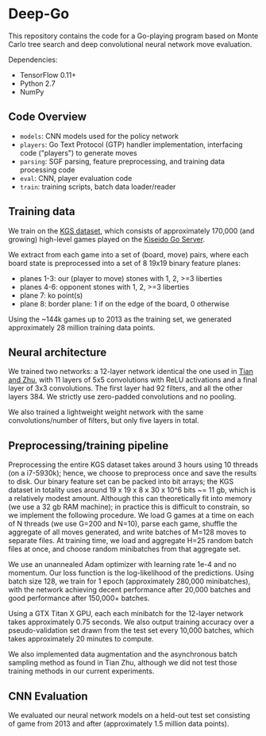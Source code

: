 # Deep-Go

This repository contains the code for a Go-playing program based on Monte Carlo tree search and deep convolutional neural network move evaluation.

Dependencies:

* TensorFlow 0.11+
* Python 2.7
* NumPy

## Code Overview

* `models`: CNN models used for the policy network
* `players`: Go Text Protocol (GTP) handler implementation, interfacing code ("players") to generate moves
* `parsing`: SGF parsing, feature preprocessing, and training data processing code
* `eval`: CNN, player evaluation code
* `train`: training scripts, batch data loader/reader

## Training data

We train on the [KGS dataset](https://u-go.net/gamerecords/), which consists of approximately 170,000 (and growing) high-level games played on the [Kiseido Go Server](http://www.gokgs.com/). 

We extract from each game into a set of (board, move) pairs, where each board state is preprocessed into a set of 8 19x19 binary feature planes:

* planes 1-3: our (player to move) stones with 1, 2, >=3 liberties
* planes 4-6: opponent stones with 1, 2, >=3 liberties
* plane 7: ko point(s)
* plane 8: border plane: 1 if on the edge of the board, 0 otherwise

Using the ~144k games up to 2013 as the training set, we generated approximately 28 million training data points.

## Neural architecture

We trained two networks: a 12-layer network identical the one used in [Tian and Zhu](https://arxiv.org/pdf/1511.06410v3.pdf), with 11 layers of 5x5 convolutions with ReLU activations and a final layer of 3x3 convolutions. The first layer had 92 filters, and all the other layers 384. We strictly use zero-padded convolutions and no pooling.

We also trained a lightweight weight network with the same convolutions/number of filters, but only five layers in total. 

## Preprocessing/training pipeline

Preprocessing the entire KGS dataset takes around 3 hours using 10 threads (on a i7-5930k); hence, we choose to preprocess once and save the results to disk. Our binary feature set can be packed into bit arrays; the KGS dataset in totality uses around 19 x 19 x 8 x 30 x 10^6 bits ~= 11 gb, which is a relatively modest amount. Although this can theoretically fit into memory (we use a 32 gb RAM machine); in practice this is difficult to constrain, so we implement the following procedure. We load G games at a time on each of N threads (we use G=200 and N=10), parse each game, shuffle the aggregate of all moves generated, and write batches of M=128 moves to separate files. At training time, we load and aggregate H=25 random batch files at once, and choose random minibatches from that aggregate set.

We use an unannealed Adam optimizer with learning rate 1e-4 and no momentum. Our loss function is the log-likelihood of the predictions. Using batch size 128, we train for 1 epoch (approximately 280,000 minibatches), with the network achieving decent performance after 20,000 batches and good performance after 150,000+ batches.

Using a GTX Titan X GPU, each each minibatch for the 12-layer network takes approximately 0.75 seconds. We also output training accuracy over a pseudo-validation set drawn from the test set every 10,000 batches, which takes approximately 20 minutes to compute.

We also implemented data augmentation and the asynchronous batch sampling method as found in Tian Zhu, although we did not test those training methods in our current experiments.


## CNN Evaluation

We evaluated our neural network models on a held-out test set consisting of game from 2013 and after (approximately 1.5 million data points). 